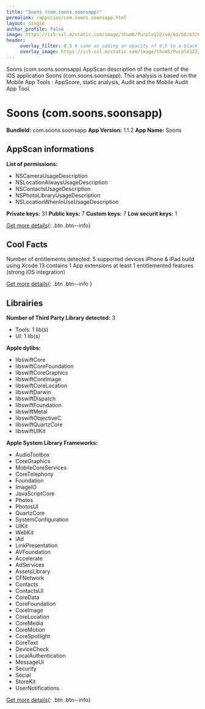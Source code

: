```yaml
---
title: "Soons (com.soons.soonsapp)"
permalink: /apps/ios/com.soons.soonsapp.html
layout: single
author_profile: false
image: https://is5-ssl.mzstatic.com/image/thumb/Purple122/v4/6d/58/b3/6d58b318-5703-956d-11c7-e482fac0d060/AppIcon-0-0-1x_U007emarketing-0-0-0-7-0-0-sRGB-0-0-0-GLES2_U002c0-512MB-85-220-0-0.png/512x512bb.jpg
header: 
     overlay_filter: 0.5 # same as adding an opacity of 0.5 to a black background
     overlay_image: https://is5-ssl.mzstatic.com/image/thumb/Purple122/v4/6d/58/b3/6d58b318-5703-956d-11c7-e482fac0d060/AppIcon-0-0-1x_U007emarketing-0-0-0-7-0-0-sRGB-0-0-0-GLES2_U002c0-512MB-85-220-0-0.png/512x512bb.jpg
---
```

Soons (com.soons.soonsapp) AppScan description of the content of the iOS application Soons (com.soons.soonsapp). This analysis is based on the Mobile App Tools : AppScore, static analysis, Audit and the Mobile Audit App Tool.

# Soons (com.soons.soonsapp)

**BundleId:** com.soons.soonsapp
**App Version:** 1.1.2
**App Name:** Soons


## AppScan informations 

**List of permissions:** 
- NSCameraUsageDescription
- NSLocationAlwaysUsageDescription
- NSContactsUsageDescription
- NSPhotoLibraryUsageDescription
- NSLocationWhenInUseUsageDescription
  
  
**Private keys:** 31
**Public keys:** 7
**Custom keys:** 7
**Low securit keys:** 1
  
[Get more details](/pricing.html){: .btn .btn--info}

## Cool Facts

Number of entitlements detected: 5
supported devices iPhone & iPad
build using Xcode 13
contains 1 App extensions
at least 1 entitlemented features (strong iOS integration)
  
[Get more details](/pricing.html){: .btn .btn--info }

## Librairies 
**Number of Third Party Library detected:** 3
- Tools: 1 lib(s)
- UI: 1 lib(s)


**Apple dylibs:**
- libswiftCore
- libswiftCoreFoundation
- libswiftCoreGraphics
- libswiftCoreImage
- libswiftCoreLocation
- libswiftDarwin
- libswiftDispatch
- libswiftFoundation
- libswiftMetal
- libswiftObjectiveC
- libswiftQuartzCore
- libswiftUIKit


**Apple System Library Frameworks:**
- AudioToolbox
- CoreGraphics
- MobileCoreServices
- CoreTelephony
- Foundation
- ImageIO
- JavaScriptCore
- Photos
- PhotosUI
- QuartzCore
- SystemConfiguration
- UIKit
- WebKit
- iAd
- LinkPresentation
- AVFoundation
- Accelerate
- AdServices
- AssetsLibrary
- CFNetwork
- Contacts
- ContactsUI
- CoreData
- CoreFoundation
- CoreImage
- CoreLocation
- CoreMedia
- CoreMotion
- CoreSpotlight
- CoreText
- DeviceCheck
- LocalAuthentication
- MessageUI
- Security
- Social
- StoreKit
- UserNotifications


  
[Get more details](/pricing.html){: .btn .btn--info}

